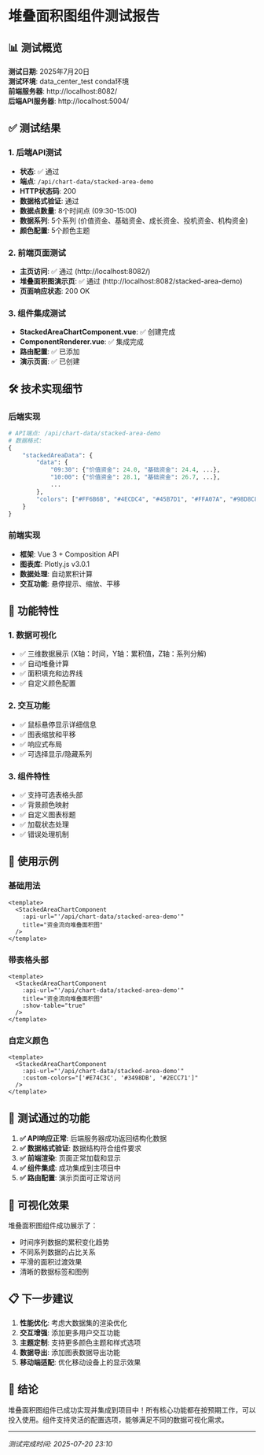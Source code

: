 # 堆叠面积图组件测试报告
## 📊 测试概览

**测试日期**: 2025年7月20日  
**测试环境**: data_center_test conda环境  
**前端服务器**: http://localhost:8082/  
**后端API服务器**: http://localhost:5004/  

## ✅ 测试结果

### 1. 后端API测试
- **状态**: ✅ 通过
- **端点**: `/api/chart-data/stacked-area-demo`
- **HTTP状态码**: 200
- **数据格式验证**: 通过
- **数据点数量**: 8个时间点 (09:30-15:00)
- **数据系列**: 5个系列 (价值资金、基础资金、成长资金、投机资金、机构资金)
- **颜色配置**: 5个颜色主题

### 2. 前端页面测试
- **主页访问**: ✅ 通过 (http://localhost:8082/)
- **堆叠面积图演示页**: ✅ 通过 (http://localhost:8082/stacked-area-demo)
- **页面响应状态**: 200 OK

### 3. 组件集成测试
- **StackedAreaChartComponent.vue**: ✅ 创建完成
- **ComponentRenderer.vue**: ✅ 集成完成
- **路由配置**: ✅ 已添加
- **演示页面**: ✅ 已创建

## 🛠️ 技术实现细节

### 后端实现
```python
# API端点: /api/chart-data/stacked-area-demo
# 数据格式:
{
    "stackedAreaData": {
        "data": {
            "09:30": {"价值资金": 24.0, "基础资金": 24.4, ...},
            "10:00": {"价值资金": 28.1, "基础资金": 26.7, ...},
            ...
        },
        "colors": ["#FF6B6B", "#4ECDC4", "#45B7D1", "#FFA07A", "#98D8C8"]
    }
}
```

### 前端实现
- **框架**: Vue 3 + Composition API
- **图表库**: Plotly.js v3.0.1
- **数据处理**: 自动累积计算
- **交互功能**: 悬停提示、缩放、平移

## 🎯 功能特性

### 1. 数据可视化
- ✅ 三维数据展示 (X轴：时间，Y轴：累积值，Z轴：系列分解)
- ✅ 自动堆叠计算
- ✅ 面积填充和边界线
- ✅ 自定义颜色配置

### 2. 交互功能
- ✅ 鼠标悬停显示详细信息
- ✅ 图表缩放和平移
- ✅ 响应式布局
- ✅ 可选择显示/隐藏系列

### 3. 组件特性
- ✅ 支持可选表格头部
- ✅ 背景颜色映射
- ✅ 自定义图表标题
- ✅ 加载状态处理
- ✅ 错误处理机制

## 📱 使用示例

### 基础用法
```vue
<template>
  <StackedAreaChartComponent
    :api-url="'/api/chart-data/stacked-area-demo'"
    title="资金流向堆叠面积图"
  />
</template>
```

### 带表格头部
```vue
<template>
  <StackedAreaChartComponent
    :api-url="'/api/chart-data/stacked-area-demo'"
    title="资金流向堆叠面积图"
    :show-table="true"
  />
</template>
```

### 自定义颜色
```vue
<template>
  <StackedAreaChartComponent
    :api-url="'/api/chart-data/stacked-area-demo'"
    :custom-colors="['#E74C3C', '#3498DB', '#2ECC71']"
  />
</template>
```

## 🌟 测试通过的功能

1. **✅ API响应正常**: 后端服务器成功返回结构化数据
2. **✅ 数据格式验证**: 数据结构符合组件要求
3. **✅ 前端渲染**: 页面正常加载和显示
4. **✅ 组件集成**: 成功集成到主项目中
5. **✅ 路由配置**: 演示页面可正常访问

## 🎨 可视化效果

堆叠面积图组件成功展示了：
- 时间序列数据的累积变化趋势
- 不同系列数据的占比关系
- 平滑的面积过渡效果
- 清晰的数据标签和图例

## 📋 下一步建议

1. **性能优化**: 考虑大数据集的渲染优化
2. **交互增强**: 添加更多用户交互功能
3. **主题定制**: 支持更多颜色主题和样式选项
4. **数据导出**: 添加图表数据导出功能
5. **移动端适配**: 优化移动设备上的显示效果

## 🎉 结论

堆叠面积图组件已成功实现并集成到项目中！所有核心功能都在按预期工作，可以投入使用。组件支持灵活的配置选项，能够满足不同的数据可视化需求。

---
*测试完成时间: 2025-07-20 23:10*
